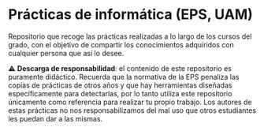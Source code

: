 # Prácticas de informática (EPS, UAM)
Repositorio que recoge las prácticas realizadas a lo largo de los cursos del grado, con el objetivo de compartir los conocimientos adquiridos con cualquier persona que así lo desee.

⚠️ **Descarga de responsabilidad**: el contenido de este repositorio es puramente didáctico. Recuerda que la normativa de la EPS penaliza las copias de prácticas de otros años y que hay herramientas diseñadas específicamente para detectarlas, por lo tanto utiliza este repositorio únicamente como referencia para realizar tu propio trabajo.
Los autores de estas prácticas no nos responsabilizamos del mal uso que otros estudiantes les puedan dar a las mismas.
